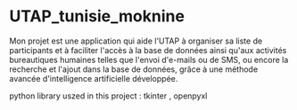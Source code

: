 # UTAP_tunisie_moknine 
Mon projet est une application qui aide l'UTAP à organiser sa liste de participants et à faciliter l'accès à la base de données ainsi qu'aux activités bureautiques humaines telles que l'envoi d'e-mails ou de SMS, ou encore la recherche et l'ajout dans la base de données, grâce à une méthode avancée d'intelligence artificielle développée.

python library uszed in this project : tkinter , openpyxl  
